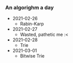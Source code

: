 ### An algorighm a day

- 2021-02-26
    - Rabin-Karp
- 2021-02-27
    - Wasted, pathetic me :<
- 2021-02-28
    - Trie
- 2021-03-01
    - Bitwise Trie
